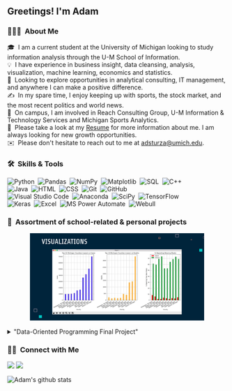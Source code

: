 <h2>Greetings! I'm Adam</h2>

### 👨🏻‍💻 &nbsp;About Me

🎓 &nbsp;I am a current student at the University of Michigan looking to study information analysis through the U-M School of Information.\
💡 &nbsp;I have experience in business insight, data cleansing, analysis, visualization, machine learning, economics and statistics.\
👣 &nbsp;Looking to explore opportunities in analytical consulting, IT management, and anywhere I can make a positive difference.\
✍️ &nbsp;In my spare time, I enjoy keeping up with sports, the stock market, and the most recent politics and world news.\
🏫 &nbsp;On campus, I am involved in Reach Consulting Group, U-M Information & Technology Services and Michigan Sports Analytics.\
📄 &nbsp;Please take a look at my [Resume](https://github.com/adsturza/AdamSturza/blob/master/AdamSturzaResume-2020.pdf) for more information about me. I am always looking for new growth opportunities.\
✉️ &nbsp;Please don't hesitate to reach out to me at adsturza@umich.edu.

### 🛠 &nbsp;Skills & Tools

![Python](https://img.shields.io/badge/-Python-05122A?style=flat&logo=python)&nbsp;
![Pandas](https://img.shields.io/badge/-Pandas-05122A?style=flat&logo=pandas)&nbsp;
![NumPy](https://img.shields.io/badge/-NumPy-05122A?style=flat&logo=NumPy)&nbsp;
![Matplotlib](https://img.shields.io/badge/-Matplotlib-05122A?style=flat&logo=Graphcool)&nbsp;
![SQL](https://img.shields.io/badge/-SQL-05122A?style=flat&logo=SQLite)&nbsp;
![C++](https://img.shields.io/badge/-C++-05122A?style=flat&logo=C%2B%2B&logoColor=00599C)\
![Java](https://img.shields.io/badge/-Java-05122A?style=flat&logo=Java&logoColor=FFA518)&nbsp;
![HTML](https://img.shields.io/badge/-HTML-05122A?style=flat&logo=HTML5)&nbsp;
![CSS](https://img.shields.io/badge/-CSS-05122A?style=flat&logo=CSS3&logoColor=1572B6)&nbsp;
![Git](https://img.shields.io/badge/-Git-05122A?style=flat&logo=git)&nbsp;
![GitHub](https://img.shields.io/badge/-GitHub-05122A?style=flat&logo=github)\
![Visual Studio Code](https://img.shields.io/badge/-Visual%20Studio%20Code-05122A?style=flat&logo=visual-studio-code&logoColor=007ACC)&nbsp;
![Anaconda](https://img.shields.io/badge/-Anaconda-05122A?style=flat&logo=Anaconda)&nbsp;
![SciPy](https://img.shields.io/badge/-SciPy-05122A?style=flat&logo=scikit-learn)&nbsp;
![TensorFlow](https://img.shields.io/badge/-TensorFlow-05122A?style=flat&logo=TensorFlow)\
![Keras](https://img.shields.io/badge/-Keras-05122A?style=flat&logo=Keras)&nbsp;
![Excel](https://img.shields.io/badge/-Excel-05122A?style=flat&logo=Microsoft-Excel)&nbsp;
![MS Power Automate](https://img.shields.io/badge/-Microsoft%20Power%20Automate-05122A?style=flat&logo=Azure-DevOps)&nbsp;
![Webull](https://img.shields.io/badge/-Webull-05122A?style=flat&logo=Todoist)&nbsp;


### 💾 &nbsp;Assortment of school-related & personal projects

<p align="center">
  <img src="/screenshots/SI206.jpg" alt="CatClassifier" width="400" height="200">
  <details>
  <summary>"Data-Oriented Programming Final Project"</summary>
  -> Info1
  -> Info2
  </details>
</p>

### 🤝🏻 &nbsp;Connect with Me

<a href="https://www.linkedin.com/in/adam-sturza-4397551a3/"><img src="https://img.shields.io/badge/-Adam%20Sturza-0077B5?style=flat&logo=Linkedin&logoColor=white"/></a>
<a href="mailto:adsturza@umich.edu"><img src="https://img.shields.io/badge/-adsturza@umich.edu-D14836?style=flat&logo=Gmail&logoColor=white"/></a>

![Adam's github stats](https://github-readme-stats.vercel.app/api?username=adsturza&show_icons=true&theme=dark)
